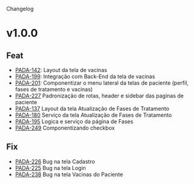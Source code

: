 Changelog

# v1.0.0

## Feat

- [PADA-142](https://givisiez.atlassian.net/browse/PADA-142): Layout da tela de vacinas
- [PADA-199](https://givisiez.atlassian.net/browse/PADA-199): Integração com Back-End da tela de vacinas
- [PADA-201](https://givisiez.atlassian.net/browse/PADA-201): Componentizar o menu lateral da telas de paciente (perfil, fases de tratamento e vacinas)
- [PADA-227](https://givisiez.atlassian.net/browse/PADA-227) Padronização de rotas, header e sidebar das paginas de paciente
- [PADA-137](https://givisiez.atlassian.net/browse/PADA-137) Layout da tela Atualização de Fases de Tratamento
- [PADA-180](https://givisiez.atlassian.net/browse/PADA-180) Serviço da tela Atualização de Fases de Tratamento
- [PADA-195](https://givisiez.atlassian.net/browse/PADA-195) Logica e serviço da página de Fases
- [PADA-249](https://givisiez.atlassian.net/browse/PADA-249) Componentizando checkbox

## Fix

- [PADA-226](https://givisiez.atlassian.net/browse/PADA-226) Bug na tela Cadastro
- [PADA-225](https://givisiez.atlassian.net/browse/PADA-225) Bug na tela Login
- [PADA-238](https://givisiez.atlassian.net/browse/PADA-238) Bug na tela Vacinas do Paciente
